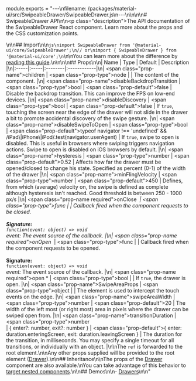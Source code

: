 module.exports = "---\nfilename: /packages/material-ui/src/SwipeableDrawer/SwipeableDrawer.js\n---\n\n<!--- This documentation is automatically generated, do not try to edit it. -->\n\n# SwipeableDrawer API\n\n<p class=\"description\">The API documentation of the SwipeableDrawer React component. Learn more about the props and the CSS customization points.</p>\n\n## Import\n\n```js\nimport SwipeableDrawer from '@material-ui/core/SwipeableDrawer';\n// or\nimport { SwipeableDrawer } from '@material-ui/core';\n```\n\nYou can learn more about the difference by [reading this guide](/guides/minimizing-bundle-size/).\n\n\n\n## Props\n\n| Name | Type | Default | Description |\n|:-----|:-----|:--------|:------------|\n| <span class=\"prop-name\">children</span> | <span class=\"prop-type\">node</span> |  | The content of the component. |\n| <span class=\"prop-name\">disableBackdropTransition</span> | <span class=\"prop-type\">bool</span> | <span class=\"prop-default\">false</span> | Disable the backdrop transition. This can improve the FPS on low-end devices. |\n| <span class=\"prop-name\">disableDiscovery</span> | <span class=\"prop-type\">bool</span> | <span class=\"prop-default\">false</span> | If `true`, touching the screen near the edge of the drawer will not slide in the drawer a bit to promote accidental discovery of the swipe gesture. |\n| <span class=\"prop-name\">disableSwipeToOpen</span> | <span class=\"prop-type\">bool</span> | <span class=\"prop-default\">typeof navigator !== 'undefined' && /iPad\\|iPhone\\|iPod/.test(navigator.userAgent)</span> | If `true`, swipe to open is disabled. This is useful in browsers where swiping triggers navigation actions. Swipe to open is disabled on iOS browsers by default. |\n| <span class=\"prop-name\">hysteresis</span> | <span class=\"prop-type\">number</span> | <span class=\"prop-default\">0.52</span> | Affects how far the drawer must be opened/closed to change his state. Specified as percent (0-1) of the width of the drawer |\n| <span class=\"prop-name\">minFlingVelocity</span> | <span class=\"prop-type\">number</span> | <span class=\"prop-default\">450</span> | Defines, from which (average) velocity on, the swipe is defined as complete although hysteresis isn't reached. Good threshold is between 250 - 1000 px/s |\n| <span class=\"prop-name required\">onClose&nbsp;*</span> | <span class=\"prop-type\">func</span> |  | Callback fired when the component requests to be closed.<br><br>**Signature:**<br>`function(event: object) => void`<br>*event:* The event source of the callback. |\n| <span class=\"prop-name required\">onOpen&nbsp;*</span> | <span class=\"prop-type\">func</span> |  | Callback fired when the component requests to be opened.<br><br>**Signature:**<br>`function(event: object) => void`<br>*event:* The event source of the callback. |\n| <span class=\"prop-name required\">open&nbsp;*</span> | <span class=\"prop-type\">bool</span> |  | If `true`, the drawer is open. |\n| <span class=\"prop-name\">SwipeAreaProps</span> | <span class=\"prop-type\">object</span> |  | The element is used to intercept the touch events on the edge. |\n| <span class=\"prop-name\">swipeAreaWidth</span> | <span class=\"prop-type\">number</span> | <span class=\"prop-default\">20</span> | The width of the left most (or right most) area in pixels where the drawer can be swiped open from. |\n| <span class=\"prop-name\">transitionDuration</span> | <span class=\"prop-type\">number<br>&#124;&nbsp;{ enter?: number, exit?: number }</span> | <span class=\"prop-default\">{ enter: duration.enteringScreen, exit: duration.leavingScreen }</span> | The duration for the transition, in milliseconds. You may specify a single timeout for all transitions, or individually with an object. |\n\nThe `ref` is forwarded to the root element.\n\nAny other props supplied will be provided to the root element ([Drawer](/api/drawer/)).\n\n## Inheritance\n\nThe props of the [Drawer](/api/drawer/) component are also available.\nYou can take advantage of this behavior to [target nested components](/guides/api/#spread).\n\n## Demos\n\n- [Drawers](/components/drawers/)\n\n"